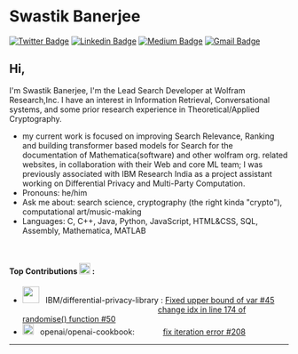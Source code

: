 # Swastik Banerjee
[![Twitter Badge](https://img.shields.io/badge/-@_justanotherlad-1ca0f1?style=flat-square&labelColor=1ca0f1&logo=twitter&logoColor=white&link=https://twitter.com/_justanotherlad)](https://twitter.com/_justanotherlad) [![Linkedin Badge](https://img.shields.io/badge/-justanotherlad-blue?style=flat-square&logo=Linkedin&logoColor=white&link=https://www.linkedin.com/in/justanotherlad/)](https://www.linkedin.com/in/justanotherlad/) [![Medium Badge](https://img.shields.io/badge/-@justanotherlad-03a57a?style=flat-square&labelColor=000000&logo=Medium&link=https://justanotherlad.medium.com/)](https://justanotherlad.medium.com/)
[![Gmail Badge](https://img.shields.io/badge/-swastikb@wolfram.com-c14438?style=flat-square&logo=Gmail&logoColor=white&link=mailto:swastikb@wolfram.com)](mailto:swastikb@wolfram.com)

## Hi, 
I'm Swastik Banerjee, I'm the Lead Search Developer at Wolfram Research,Inc. I have an interest in Information Retrieval, Conversational systems, and some prior research experience in Theoretical/Applied Cryptography.
- my current work is focused on improving Search Relevance, Ranking and building transformer based models for Search for the documentation of Mathematica(software) and other wolfram org. related websites, in collaboration with their Web and core ML team; I was previously associated with IBM Research India as a project assistant working on Differential Privacy and Multi-Party Computation.
- Pronouns: he/him
- Ask me about: search science, cryptography (the right kinda "crypto"), computational art/music-making
- Languages: C, C++, Java, Python, JavaScript, HTML&CSS, SQL, Assembly, Mathematica, MATLAB

<br>

#### Top Contributions <img src = "https://user-images.githubusercontent.com/31207633/226867691-bdba1fb5-ad94-43d5-b760-e1350a025ba8.png" width="20" height="20"> :

- <img src = "https://user-images.githubusercontent.com/31207633/226870568-5178c4f8-fc53-4aef-964b-aac6e457fb32.png" width="30"> &nbsp; IBM/differential-privacy-library : [Fixed upper bound of var #45 ](https://github.com/IBM/differential-privacy-library/pull/45)
<br> &nbsp; &nbsp; &nbsp; &nbsp; &nbsp; &nbsp; &nbsp; &nbsp; &nbsp; &nbsp; &nbsp; &nbsp; &nbsp; &nbsp; &nbsp; &nbsp; &nbsp; &nbsp; &nbsp; &nbsp; &nbsp; &nbsp; &nbsp; &nbsp; &nbsp; &nbsp; &nbsp; &nbsp; &nbsp; &nbsp; &nbsp; [change idx in line 174 of randomise() function #50](https://github.com/IBM/differential-privacy-library/pull/50)
-  <img src = "https://user-images.githubusercontent.com/31207633/226873254-c0e1dc22-afdb-4a66-88ca-55d9c8c4218e.png" height="20"> &nbsp; openai/openai-cookbook: &nbsp; &nbsp; &nbsp; &nbsp; &nbsp; &nbsp; [fix iteration error #208](https://github.com/openai/openai-cookbook/pull/208)














---
